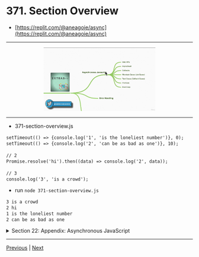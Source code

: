 # 371. Section Overview

-   [https://replit.com/@aneagoie/async](https://replit.com/@aneagoie/async)


---

<p align="center" ><img src="../imags/371_Section-Overview.png" width="60%" ></a></p> 

---

- 371-section-overview.js
```
setTimeout(() => {console.log('1', 'is the loneliest number')}, 0);
setTimeout(() => {console.log('2', 'can be as bad as one')}, 10);

// 2
Promise.resolve('hi').then((data) => console.log('2', data));

// 3
console.log('3', 'is a crowd');
```

 -  run `node 371-section-overview.js` 
```
3 is a crowd
2 hi
1 is the loneliest number
2 can be as bad as one
```


<details>
  <summary> Section 22: Appendix: Asynchronous JavaScript </summary>

  - [Codebase: Async](../src/s22_Async/)

</details>


---

[Previous](./370_Quick-Note_Upcoming-Videos.md) | [Next](./372-Promises.md)